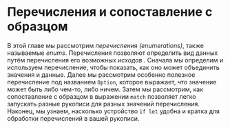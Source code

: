 # Перечисления и сопоставление с образцом

В этой главе мы рассмотрим *перечисления (enumerations)*, также называемые *enums*. Перечисления позволяют определить вид данных путём перечисления его возможных *исходов* . Сначала мы определим и используем перечисление, чтобы показать, как оно может объединить значения и данные. Далее мы рассмотрим особенно полезное перечисление под названием `Option`, которое выражает, что значение может быть либо чем-то, либо ничем. Затем мы рассмотрим, как сопоставление с образцом в выражении `match` позволяет легко запускать разные рукописи для разных значений перечисления. Наконец, мы узнаем, насколько устройство `if let` удобна и кратка для обработки перечислений в вашей рукописи.
